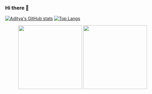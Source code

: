 ### Hi there 👋

<!--
**adityakp15/adityakp15** is a ✨ _special_ ✨ repository because its `README.md` (this file) appears on your GitHub profile.

Here are some ideas to get you started:

- 🔭 I’m currently working on ...
- 🌱 I’m currently learning ...
- 👯 I’m looking to collaborate on ...
- 🤔 I’m looking for help with ...
- 💬 Ask me about ...
- 📫 How to reach me: ...
- 😄 Pronouns: ...
- ⚡ Fun fact: ...
-->

[![Aditya's GitHub stats](https://github-readme-stats.vercel.app/api?username=adityakp15&theme=github_dark)](https://github.com/adityakp15/)
[![Top Langs](https://github-readme-stats.vercel.app/api/top-langs/?username=adityakp15&layout=compact&theme=github_dark)](https://github.com/adityakp15/)

<p align="center">
<img height="207em" src="https://github-readme-stats-taupe-pi.vercel.app/api/top-langs/?username=adityakp15&layout=compact&langs_count=10&hide_border=1&role=ORGANIZATION_MEMBER,OWNER,COLLABORATOR" align = "center"/>
<img height="207em" src="https://github-readme-stats-taupe-pi.vercel.app/api?username=adityakp15&show_icons=true&count_private=true&line_height=28&hide_border=1&include_all_commits=true&role=OWNER,COLLABORATOR" align = "center"/>
</p>

